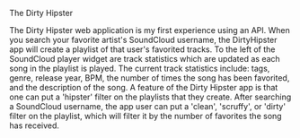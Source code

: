 The Dirty Hipster

  The Dirty Hipster web application is my first experience using an API.  When you search your favorite artist's SoundCloud username, the DirtyHipster app will create a playlist of that user's favorited tracks.  To the left of the SoundCloud player widget are track statistics which are updated as each song in the playlist is played.  The current track statistics include: tags, genre, release year, BPM, the number of times the song has been favorited, and the description of the song.
  A feature of the Dirty Hipster app is that one can put a 'hipster' filter on the playlists that they create.  After searching a SoundCloud username, the app user can put a 'clean', 'scruffy', or 'dirty' filter on the playlist, which will filter it by the number of favorites the song has received.
